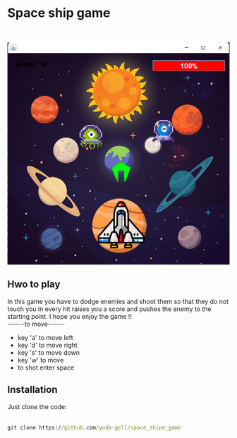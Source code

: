 # Space ship game
<br/>

<p align="center">
  <img src="https://github.com/yoda-gell/space_shipe_game/blob/master/image.bmp" />
</p>

## Hwo to play 
In this game you have to dodge enemies and shoot them so that they do not touch you in every hit raises you a score and pushes the enemy to the starting point.
I hope you enjoy the game !!
<br/>
------to move------   <br/>
* key 'a' to move left  <br/>
* key 'd' to move right <br/>
* key 's' to move down  <br/>
* key 'w' to move       <br/>
* to shot enter space   <br/>

## Installation
Just clone the code: <br/>
```cmd

git clone https://github.com/yoda-gell/space_shipe_game

```
